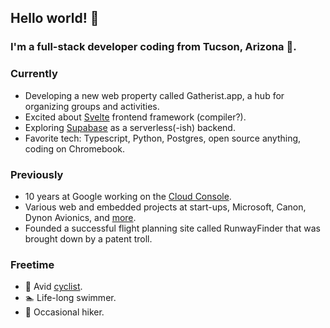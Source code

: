 ## Hello world! 👋

### I'm a full-stack developer coding from Tucson, Arizona 🌵.

### Currently

- Developing a new web property called Gatherist.app, a hub for organizing groups and activities.
- Excited about [Svelte](https://svelte.dev/) frontend framework (compiler?).
- Exploring [Supabase](https://supabase.com/) as a serverless(-ish) backend.
- Favorite tech: Typescript, Python, Postgres, open source anything, coding on Chromebook.

### Previously

- 10 years at Google working on the [Cloud Console](https://console.cloud.google.com).
- Various web and embedded projects at start-ups, Microsoft, Canon, Dynon Avionics, and [more](https://www.linkedin.com/in/davidmparsons/).
- Founded a successful flight planning site called RunwayFinder that was brought down by a patent troll.

### Freetime

- 🚴 Avid [cyclist](https://www.strava.com/athletes/13009857).
- 🏊 Life-long swimmer.
- 🥾 Occasional hiker.
